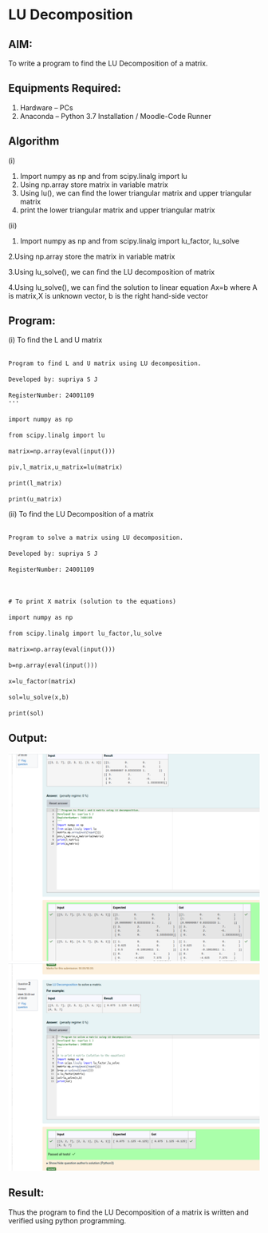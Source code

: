 # LU Decomposition 

## AIM:
To write a program to find the LU Decomposition of a matrix.

## Equipments Required:
1. Hardware – PCs
2. Anaconda – Python 3.7 Installation / Moodle-Code Runner

## Algorithm
(i)

1. Import numpy as np and from scipy.linalg import lu
2. Using np.array store matrix in variable matrix
3. Using lu(), we can find the lower triangular matrix and upper triangular matrix
4. print the lower triangular matrix and upper triangular matrix

(ii)


1. Import numpy as np and from scipy.linalg import lu_factor, lu_solve

2.Using np.array store the matrix in variable matrix

3.Using lu_solve(), we can find the LU decomposition of matrix 

4.Using lu_solve(), we can find the solution to linear equation Ax=b where A is matrix,X is unknown vector, b is the right hand-side vector


## Program:
(i) To find the L and U matrix
```

Program to find L and U matrix using LU decomposition.

Developed by: supriya S J

RegisterNumber: 24001109
'''

import numpy as np

from scipy.linalg import lu

matrix=np.array(eval(input()))

piv,l_matrix,u_matrix=lu(matrix)

print(l_matrix)

print(u_matrix)

```
(ii) To find the LU Decomposition of a matrix
```

Program to solve a matrix using LU decomposition.

Developed by: supriya S J

RegisterNumber: 24001109



# To print X matrix (solution to the equations)

import numpy as np

from scipy.linalg import lu_factor,lu_solve

matrix=np.array(eval(input()))

b=np.array(eval(input()))

x=lu_factor(matrix)

sol=lu_solve(x,b)

print(sol)

```

## Output:
![lu decomposition](exp5.png)
![lu decomposition](exp5(2).png)

## Result:
Thus the program to find the LU Decomposition of a matrix is written and verified using python programming.

